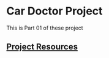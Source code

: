 # Car Doctor Project
This is Part 01 of these project
## [Project Resources](https://github.com/ProgrammingHero1/car-doctor-resources)